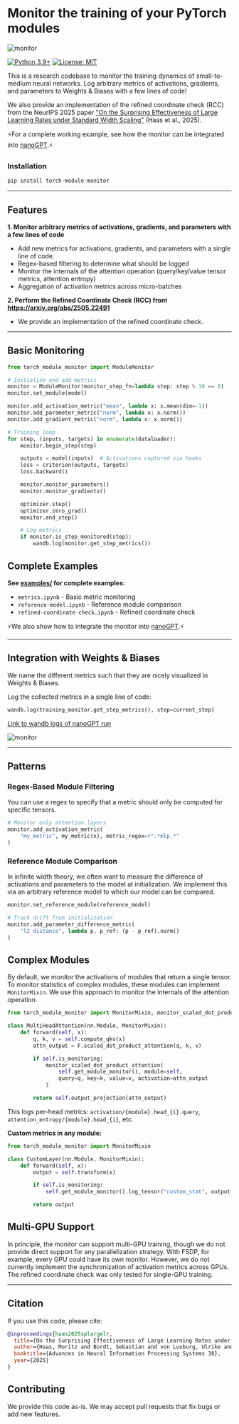# Monitor the training of your PyTorch modules

![monitor](images/landing.png)

[![Python 3.9+](https://img.shields.io/badge/python-3.9+-blue.svg)](https://www.python.org/downloads/)
[![License: MIT](https://img.shields.io/badge/License-MIT-yellow.svg)](https://opensource.org/licenses/MIT)

This is a research codebase to monitor the training dynamics of small-to-medium neural networks. Log arbitrary metrics of activations, gradients, and parameters to Weights & Biases with a few lines of code!

We also provide an implementation of the refined coordinate check (RCC) from the NeurIPS 2025 paper ["On the Surprising Effectiveness of Large Learning Rates under Standard Width Scaling"](https://arxiv.org/abs/2505.22491) (Haas et al., 2025).

⚡For a complete working example, see how the monitor can be integrated into [nanoGPT](https://github.com/tml-tuebingen/nanoGPT-monitored).⚡


### Installation

```bash
pip install torch-module-monitor
```

---

## Features

**1. Monitor arbitrary metrics of activations, gradients, and parameters with a few lines of code**
- Add new metrics for activations, gradients, and parameters with a single line of code.
- Regex-based filtering to determine what should be logged
- Monitor the internals of the attention operation (query/key/value tensor metrics, attention entropy)
- Aggregation of activation metrics across micro-batches

**2. Perform the Refined Coordinate Check (RCC) from https://arxiv.org/abs/2505.22491**
- We provide an implementation of the refined coordinate check.

---

## Basic Monitoring

```python
from torch_module_monitor import ModuleMonitor

# Initialize and add metrics
monitor = ModuleMonitor(monitor_step_fn=lambda step: step % 10 == 0)
monitor.set_module(model)

monitor.add_activation_metric("mean", lambda x: x.mean(dim=-1))
monitor.add_parameter_metric("norm", lambda x: x.norm())
monitor.add_gradient_metric("norm", lambda x: x.norm())

# Training loop
for step, (inputs, targets) in enumerate(dataloader):
    monitor.begin_step(step)

    outputs = model(inputs)  # Activations captured via hooks
    loss = criterion(outputs, targets)
    loss.backward()

    monitor.monitor_parameters()
    monitor.monitor_gradients()

    optimizer.step()
    optimizer.zero_grad()
    monitor.end_step()

    # Log metrics
    if monitor.is_step_monitored(step):
        wandb.log(monitor.get_step_metrics())
```

## Complete Examples

**See [examples/](examples/) for complete examples:**
- `metrics.ipynb` - Basic metric monitoring
- `reference-model.ipynb` - Reference module comparison
- `refined-coordinate-check.ipynb` - Refined coordinate check

⚡We also show how to integrate the monitor into [nanoGPT](https://github.com/tml-tuebingen/nanoGPT-monitored).⚡


---

## Integration with Weights & Biases

We name the different metrics such that they are nicely visualized in Weights & Biases.

Log the collected metrics in a single line of code:

```python
wandb.log(training_monitor.get_step_metrics(), step=current_step)
```

[Link to wandb logs of nanoGPT run](https://wandb.ai/public-runs/shakespeare-char/runs/943n8dnt)

![monitor](images/wandb.png)

---

## Patterns

### Regex-Based Module Filtering

You can use a regex to specify that a metric should only be computed for specific tensors.

```python
# Monitor only attention layers
monitor.add_activation_metric(
    "my_metric", my_metric(x), metric_regex=r".*mlp.*"
)
```

### Reference Module Comparison

In infinite width theory, we often want to measure the difference of activations and parameters to the model at initialization. We implement this via an arbitrary reference model to which our model can be compared.

```python
monitor.set_reference_module(reference_model)

# Track drift from initialization
monitor.add_parameter_difference_metric(
    "l2_distance", lambda p, p_ref: (p - p_ref).norm()
)
```

## Complex Modules

By default, we monitor the activations of modules that return a single tensor. To monitor statistics of complex modules, these modules can implement `MonitorMixin`. We use this approach to monitor the internals of the attention operation. 

```python
from torch_module_monitor import MonitorMixin, monitor_scaled_dot_product_attention

class MultiHeadAttention(nn.Module, MonitorMixin):
    def forward(self, x):
        q, k, v = self.compute_qkv(x)
        attn_output = F.scaled_dot_product_attention(q, k, v)

        if self.is_monitoring:
            monitor_scaled_dot_product_attention(
                self.get_module_monitor(), module=self,
                query=q, key=k, value=v, activation=attn_output
            )

        return self.output_projection(attn_output)
```

This logs per-head metrics: `activation/{module}.head_{i}.query`, `attention_entropy/{module}.head_{i}`, etc.

**Custom metrics in any module:**

```python
from torch_module_monitor import MonitorMixin

class CustomLayer(nn.Module, MonitorMixin):
    def forward(self, x):
        output = self.transform(x)

        if self.is_monitoring:
            self.get_module_monitor().log_tensor("custom_stat", output.norm(dim=-1))

        return output
```

## Multi-GPU Support

In principle, the monitor can support multi-GPU training, though we do not provide direct support for any parallelization strategy. With FSDP, for example, every GPU could have its own monitor. However, we do not currently implement the synchronization of activation metrics across GPUs. The refined coordinate check was only tested for single-GPU training. 

---

## Citation

If you use this code, please cite:

```bibtex
@inproceedings{haas2025splargelr,
  title={On the Surprising Effectiveness of Large Learning Rates under Standard Width Scaling},
  author={Haas, Moritz and Bordt, Sebastian and von Luxburg, Ulrike and Vankadara, Leena Chennuru},
  booktitle={Advances in Neural Information Processing Systems 38},
  year={2025}
}
```

## Contributing

We provide this code as-is. We may accept pull requests that fix bugs or add new features. 


